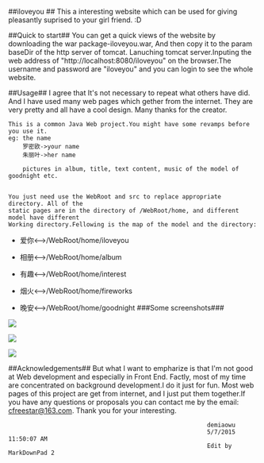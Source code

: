 ##iloveyou ##
	This a interesting website which can be used for giving pleasantly suprised to your
	girl friend. :D


##Quick to start##
	You can get a quick views of the website by downloading the war package-iloveyou.war, 
	And then copy it to the param baseDir of the http server of tomcat. Lanuching tomcat 
	server.Inputing the web address of "http://localhost:8080/iloveyou" on the browser.The 
	username and password are "iloveyou" and you can login to see the whole website.

##Usage##
	I agree that It's not necessary to repeat what others have did. And I have used many 
	web pages which gether from the internet. They are very pretty and all have a cool 
	design. Many thanks for the creator.

	This is a common Java Web project.You might have some revamps before you use it.
	eg: the name
		罗密欧->your name
		朱丽叶->her name
		
		pictures in album, title, text content, music of the model of goodnight etc.


	You just need use the WebRoot and src to replace appropriate directory. All of the 
	static pages are in the directory of /WebRoot/home, and different model have different
	Working directory.Fellowing is the map of the model and the directory:
	

- 爱你<-->/WebRoot/home/iloveyou
	

- 相册<-->/WebRoot/home/album
	

- 有趣<-->/WebRoot/home/interest


- 烟火<-->/WebRoot/home/fireworks
	

- 晚安<-->/WebRoot/home/goodnight
###Some screenshots###
	
![](http://i.imgur.com/XTFLhmM.png)
	
![](http://i.imgur.com/q80rACk.png)

![](http://i.imgur.com/oAWiGct.png)
	

##Acknowledgements##
	But what I want to empharize is that I'm not good at Web development and especially in
	Front End. Factly, most of my time are concentrated on background development.I do it 
	just for fun. Most web pages of this project are get from internet, and I just put them 
	together.If you have any questions or proposals you can contact me by the email:
	cfreestar@163.com. Thank you for your interesting.

												    	
												    		demiaowu
												    		5/7/2015 11:50:07 AM 
															Edit by MarkDownPad 2
